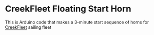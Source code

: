 # CreekFleet Floating Start Horn

This is Arduino code that makes a 3-minute start sequence of horns for [CreekFleet](http://creekfleet.org) sailing fleet